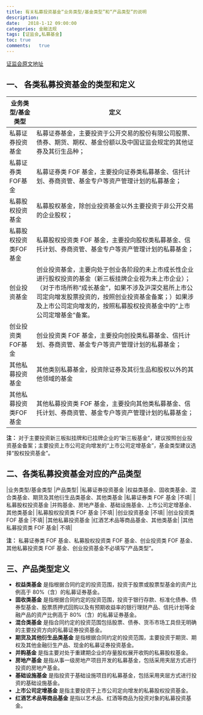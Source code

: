 ```yaml
---
title: 有关私募投资基金“业务类型/基金类型”和“产品类型”的说明
description:
date:	2018-1-12 09:00:00
categories:	金融法规
tags: [证监会,私募基金]
toc: true
comments:	true
---
```


[证监会原文地址](https://ambers.amac.org.cn/web/app/static/template/orgType.pdf)

## 一、 各类私募投资基金的类型和定义

|业务类型/基金类型 |定义|
|---------------|---|
|私募证券投资基金|私募证券基金，主要投资于公开交易的股份有限公司股票、债券、期货、期权、基金份额以及中国证监会规定的其他证券及其衍生品种；|
|私募证券类FOF基金|私募证券类 FOF 基金，主要投向证券类私募基金、信托计划、券商资管、基金专户等资产管理计划的私募基金；|
|私募股权投资基金|私募股权基金，除创业投资基金以外主要投资于非公开交易的企业股权；|
|私募股权投资类FOF基金|私募股权投资类 FOF 基金，主要投向股权类私募基金、信托计划、券商资管、基金专户等资产管理计划的私募基金；|
|创业投资基金|创业投资基金，主要向处于创业各阶段的未上市成长性企业进行股权投资的基金（新三板挂牌企业视为未上市企业）；（对于市场所称“成长基金”，如果不涉及沪深交易所上市公司定向增发股票投资的，按照创业投资基金备案；）如果涉及上市公司定向增发的，按照私募股权投资基金中的“上市公司定增基金”备案。|
|创业投资类FOF基金|创业投资类 FOF 基金，主要投向创投类私募基金、信托计划、券商资管、基金专户等资产管理计划的私募基金；|
|其他私募投资基金|其他类别私募基金，投资除证券及其衍生品和股权以外的其他领域的基金|
|其他私募投资类FOF基金|其他私募投资类 FOF 基金，主要投向其他类私募基金、信托计划、券商资管、基金专户等资产管理计划的私募基金；|

**注：** 对于主要投资新三板拟挂牌和已挂牌企业的“新三板基金”，建议按照创业投资基金备案；主要投资上市公司定向增发的“上市公司定增基金”，基金类型建议选择“股权投资基金”。

## 二、各类私募投资基金对应的产品类型

|业务类型/基金类型 |产品类型|
|私募证券投资基金 |权益类基金、固收类基金、混合类基金、期货及其他衍生品类基金、其他类基金
|私募证券类 FOF 基金 |不填|
|私募股权投资基金 |并购基金、房地产基金、基础设施基金、上市公司定增基金、其他类基金|
|私募股权投资类 FOF 基金 |不填|
|创业投资基金 |不填|
|创业投资类 FOF 基金 |不填|
|其他私募投资基金 |红酒艺术品等商品基金、其他类基金|
|其他私募投资类 FOF 基金| 不填|

**注：** 私募证券类 FOF 基金、私募股权投资类 FOF 基金、创业投资类 FOF 基金、其他私募投资类 FOF 基金、创业投资基金不必填写“产品类型”。

## 三、产品类型定义

* **权益类基金** 是指根据合同约定的投资范围，投资于股票或股票型基金的资产比例高于 80%（含）的私募证券基金。
* **固收类基金** 是指根据合同约定的投资范围，投资于银行存款、标准化债券、债券型基金、股票质押式回购以及有预期收益率的银行理财产品、信托计划等金融产品的资产比例高于 80%（含）的私募证券基金。
* **混合类基金** 是指合同约定的投资范围包括股票、债券、货币市场工具但无明确的主要投资方向的私募证券投资基金。
* **期货及其他衍生品类基金** 是指根据合同约定的投资范围，主要投资于期货、期权及其他金融衍生产品、现金的私募证券投资基金。
* **并购基金** 是指主要对处于重建期企业的存量股权展开收购的私募股权基金。
* **房地产基金** 是指从事一级房地产项目开发的私募基金，包括采用夹层方式进行投资的房地产基金。
* **基础设施基金** 是指投资于基础设施项目的私募基金，包括采用夹层方式进行投资的基础设施基金。
* **上市公司定增基金** 是指主要投资于上市公司定向增发的私募股权投资基金。
* **红酒艺术品等商品基金** 是指以艺术品、红酒等商品为投资对象的私募投资基金。

